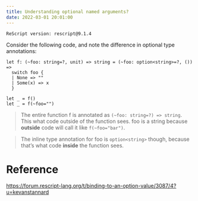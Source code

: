 ```yaml
---
title: Understanding optional named arguments?
date: 2022-03-01 20:01:00
---
```


```
ReScript version: rescript@9.1.4
```

Consider the following code, and note the difference in optional type annotations:

```res
let f: (~foo: string=?, unit) => string = (~foo: option<string>=?, ()) =>
  switch foo {
  | None => ""
  | Some(x) => x
  }

let _ = f()
let _ = f(~foo="")
```

> The entire function f is annotated as `(~foo: string=?) => string`. This what code outside of the function sees. foo is a string because **outside** code will call it like `f(~foo="bar")`.

> The inline type annotation for foo is `option<string>` though, because that’s what code **inside** the function sees.

# Reference

https://forum.rescript-lang.org/t/binding-to-an-option-value/3087/4?u=kevanstannard
